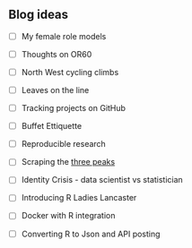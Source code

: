 ## Blog ideas

- [ ] My female role models
- [ ] Thoughts on OR60
- [ ] North West cycling climbs
- [ ] Leaves on the line
- [ ] Tracking projects on GitHub
- [ ] Buffet Ettiquette
- [ ] Reproducible research
- [ ] Scraping the [three peaks](https://alpacahelly.blogspot.com/2016/03/scraping-3-peaks-codewhite-space-pre.html)
- [ ] Identity Crisis - data scientist vs statistician
- [ ] Introducing R Ladies Lancaster
- [ ] Docker with R integration
- [ ] Converting R to Json and API posting

